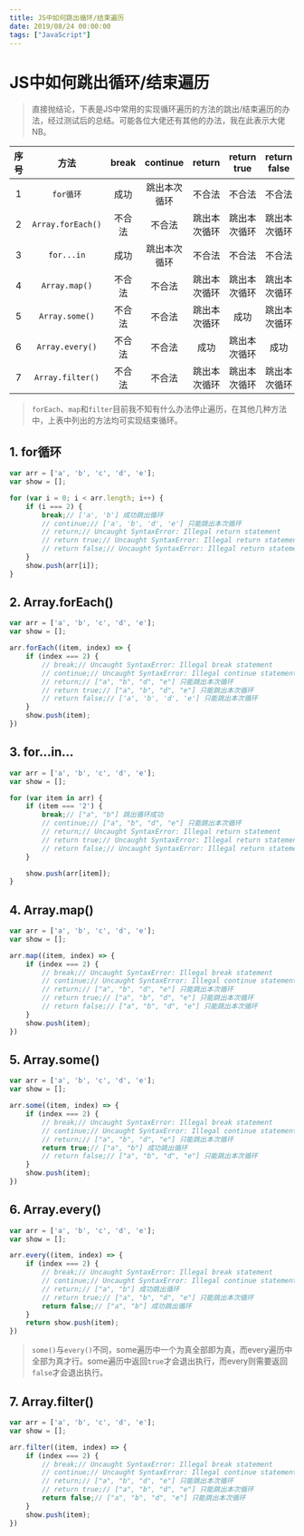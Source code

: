 ```yaml
---
title: JS中如何跳出循环/结束遍历
date: 2019/08/24 00:00:00
tags: ["JavaScript"]
---
```


# JS中如何跳出循环/结束遍历
<ClientOnly>
  <display-bar :displayData="$frontmatter"></display-bar>
</ClientOnly>

> 直接抛结论，下表是JS中常用的实现循环遍历的方法的跳出/结束遍历的办法，经过测试后的总结。可能各位大佬还有其他的办法，我在此表示大佬NB。

序号 | 方法 | break | continue | return | return true | return false | 结论
:-: | :-: | :-: | :-: | :-: | :-: | :-: | :-:
1 | ``for循环`` | 成功 | 跳出本次循环 | 不合法 | 不合法 | 不合法 | √
2 | ``Array.forEach()`` | 不合法| 不合法 | 跳出本次循环 | 跳出本次循环 | 跳出本次循环 | ×
3 | ``for...in`` | 成功 | 跳出本次循环 | 不合法 | 不合法 | 不合法 | √
4 | ``Array.map()`` | 不合法 | 不合法 | 跳出本次循环 | 跳出本次循环 | 跳出本次循环 | ×
5 | ``Array.some()`` | 不合法 | 不合法 | 跳出本次循环 | 成功 | 跳出本次循环 | √
6 | ``Array.every()`` | 不合法 | 不合法 | 成功 | 跳出本次循环 | 成功 | √
7 | ``Array.filter()`` | 不合法 | 不合法 | 跳出本次循环 | 跳出本次循环 | 跳出本次循环 | ×

> ``forEach``、``map``和``filter``目前我不知有什么办法停止遍历，在其他几种方法中，上表中列出的方法均可实现结束循环。

## 1. for循环
```js
var arr = ['a', 'b', 'c', 'd', 'e'];
var show = [];

for (var i = 0; i < arr.length; i++) {
    if (i === 2) {
        break;// ['a', 'b'] 成功跳出循环
        // continue;// ['a', 'b', 'd', 'e'] 只能跳出本次循环
        // return;// Uncaught SyntaxError: Illegal return statement
        // return true;// Uncaught SyntaxError: Illegal return statement
        // return false;// Uncaught SyntaxError: Illegal return statement
    }
    show.push(arr[i]);
}
```
## 2. Array.forEach()
```js
var arr = ['a', 'b', 'c', 'd', 'e'];
var show = [];

arr.forEach((item, index) => {
    if (index === 2) {
        // break;// Uncaught SyntaxError: Illegal break statement
        // continue;// Uncaught SyntaxError: Illegal continue statement: no surrounding iteration statement
        // return;// ["a", "b", "d", "e"] 只能跳出本次循环
        // return true;// ["a", "b", "d", "e"] 只能跳出本次循环
        // return false;// ['a', 'b', 'd', 'e'] 只能跳出本次循环
    }
    show.push(item);
})
```
## 3. for...in...
```js
var arr = ['a', 'b', 'c', 'd', 'e'];
var show = [];

for (var item in arr) {
    if (item === '2') {
        break;// ["a", "b"] 跳出循环成功
        // continue;// ["a", "b", "d", "e"] 只能跳出本次循环
        // return;// Uncaught SyntaxError: Illegal return statement
        // return true;// Uncaught SyntaxError: Illegal return statement
        // return false;// Uncaught SyntaxError: Illegal return statement
    }

    show.push(arr[item]);
}
```
## 4. Array.map()
```js
var arr = ['a', 'b', 'c', 'd', 'e'];
var show = [];

arr.map((item, index) => {
    if (index === 2) {
        // break;// Uncaught SyntaxError: Illegal break statement
        // continue;// Uncaught SyntaxError: Illegal continue statement: no surrounding iteration statement
        // return;// ["a", "b", "d", "e"] 只能跳出本次循环
        // return true;// ["a", "b", "d", "e"] 只能跳出本次循环
        // return false;// ["a", "b", "d", "e"] 只能跳出本次循环
    }
    show.push(item);
})
```
## 5. Array.some()
```js
var arr = ['a', 'b', 'c', 'd', 'e'];
var show = [];

arr.some((item, index) => {
    if (index === 2) {
        // break;// Uncaught SyntaxError: Illegal break statement
        // continue;// Uncaught SyntaxError: Illegal continue statement: no surrounding iteration statement
        // return;// ["a", "b", "d", "e"] 只能跳出本次循环
        return true;// ["a", "b"] 成功跳出循环
        // return false;// ["a", "b", "d", "e"] 只能跳出本次循环
    }
    show.push(item);
})
```
## 6. Array.every()
```js
var arr = ['a', 'b', 'c', 'd', 'e'];
var show = [];

arr.every((item, index) => {
    if (index === 2) {
        // break;// Uncaught SyntaxError: Illegal break statement
        // continue;// Uncaught SyntaxError: Illegal continue statement: no surrounding iteration statement
        // return;// ["a", "b"] 成功跳出循环
        // return true;// ["a", "b", "d", "e"] 只能跳出本次循环
        return false;// ["a", "b"] 成功跳出循环
    }
    return show.push(item);
})
```
> ``some()``与``every()``不同，some遍历中一个为真全部即为真，而every遍历中全部为真才行。some遍历中返回``true``才会退出执行，而every则需要返回``false``才会退出执行。

## 7. Array.filter()
```js
var arr = ['a', 'b', 'c', 'd', 'e'];
var show = [];

arr.filter((item, index) => {
    if (index === 2) {
        // break;// Uncaught SyntaxError: Illegal break statement
        // continue;// Uncaught SyntaxError: Illegal continue statement: no surrounding iteration statement
        // return;// ["a", "b", "d", "e"] 只能跳出本次循环
        // return true;// ["a", "b", "d", "e"] 只能跳出本次循环
        return false;// ["a", "b", "d", "e"] 只能跳出本次循环
    }
    show.push(item);
})
```